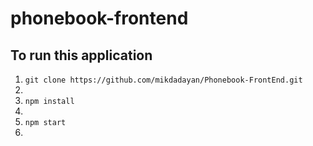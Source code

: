# phonebook-frontend

## To run this application

1. `git clone https://github.com/mikdadayan/Phonebook-FrontEnd.git`
2. 
3. `npm install`
4. 
5. `npm start`
6. 
